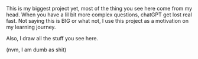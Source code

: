 This is my biggest project yet, most of the thing you see here come from my head.
When you have a lil bit more complex questions, chatGPT get lost real fast.
Not saying this is BIG or what not, I use this project as a motivation on my learning journey.


Also, I draw all the stuff you see here.

(nvm, I am dumb as shit)

